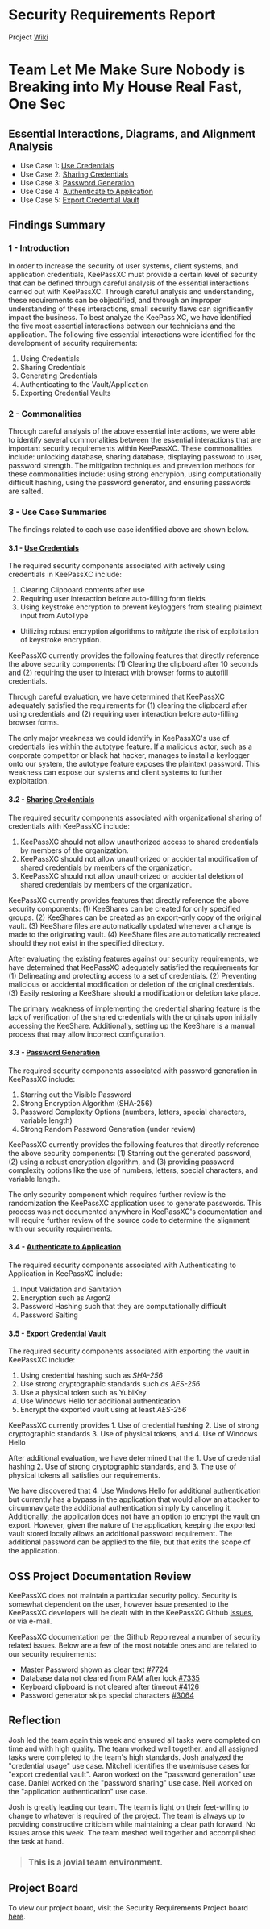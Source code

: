 # Security Requirements Report
Project [Wiki](https://github.com/JCKelley-CYBR/CYBR-8420-SoftwareAssurance/wiki)

# Team Let Me Make Sure Nobody is Breaking into My House Real Fast, One Sec

## Essential Interactions, Diagrams, and Alignment Analysis
- Use Case 1: [Use Credentials](https://github.com/JCKelley-CYBR/CYBR-8420-SoftwareAssurance/blob/main/UseCase/Credentials)
- Use Case 2: [Sharing Credentials](https://github.com/JCKelley-CYBR/CYBR-8420-SoftwareAssurance/tree/main/UseCase)
- Use Case 3: [Password Generation](https://github.com/JCKelley-CYBR/CYBR-8420-SoftwareAssurance/tree/main/UseCase/Password_Generation)
- Use Case 4: [Authenticate to Application](https://github.com/JCKelley-CYBR/CYBR-8420-SoftwareAssurance/tree/main/UseCase/Auth_To_App)
- Use Case 5: [Export Credential Vault](https://github.com/JCKelley-CYBR/CYBR-8420-SoftwareAssurance/tree/main/UseCase/Export_Vault)

## Findings Summary
### 1 - Introduction
In order to increase the security of user systems, client systems, and application credentials, KeePassXC must provide a certain level of security that can be defined through careful analysis of the essential interactions carried out with KeePassXC. Through careful analysis and understanding, these requirements can be objectified, and through an improper understanding of these interactions, small security flaws can significantly impact the business. To best analyze the KeePass XC, we have identified the five most essential interactions between our technicians and the application. The following five essential interactions were identified for the development of security requirements:
  1. Using Credentials
  2. Sharing Credentials
  3. Generating Credentials
  4. Authenticating to the Vault/Application
  5. Exporting Credential Vaults
### 2 - Commonalities
Through careful analysis of the above essential interactions, we were able to identify several commonalities between the essential interactions that are important security requirements within KeePassXC. These commonalities include: unlocking database, sharing database, displaying password to user, password strength. The mitigation techniques and prevention methods for these commonalities include: using strong encrypion, using computationally difficult hashing, using the password generator, and ensuring passwords are salted.

### 3 - Use Case Summaries
The findings related to each use case identified above are shown below.

#### 3.1 - [Use Credentials](https://github.com/JCKelley-CYBR/CYBR-8420-SoftwareAssurance/blob/main/UseCase/Credentials)
The required security components associated with actively using credentials in KeePassXC include:
  1. Clearing Clipboard contents after use
  2. Requiring user interaction before auto-filling form fields
  3. Using keystroke encryption to prevent keyloggers from stealing plaintext input from AutoType
* Utilizing robust encryption algorithms to *mitigate* the risk of exploitation of keystroke encryption. 

KeePassXC currently provides the following features that directly reference the above security components: (1) Clearing the clipboard after 10 seconds and (2) requiring the user to interact with browser forms to autofill credentials.

Through careful evaluation, we have determined that KeePassXC adequately satisfied the requirements for (1) clearing the clipboard after using credentials and (2) requiring user interaction before auto-filling browser forms.

The only major weakness we could identify in KeePassXC's use of credentials lies within the autotype feature. If a malicious actor, such as a corporate competitor or black hat hacker, manages to install a keylogger onto our system, the autotype feature exposes the plaintext password. This weakness can expose our systems and client systems to further exploitation.

#### 3.2 - [Sharing Credentials](https://github.com/JCKelley-CYBR/CYBR-8420-SoftwareAssurance/tree/main/UseCase/SharingCredentials)
The required security components associated with organizational sharing of credentials with KeePassXC include:
  1. KeePassXC should not allow unauthorized access to shared credentials by members of the organization.
  2. KeePassXC should not allow unauthorized or accidental modification of shared credentials by members of the organization.
  3. KeePassXC should not allow unauthorized or accidental deletion of shared credentials by members of the organization.

KeePassXC currently provides features that directly reference the above security components: (1) KeeShares can be created for only specified groups. (2) KeeShares can be created as an export-only copy of the original vault. (3) KeeShare files are automatically updated whenever a change is made to the originating vault. (4) KeeShare files are automatically recreated should they not exist in the specified directory.

After evaluating the existing features against our security requirements, we have determined that KeePassXC adequately satisfied the requirements for (1) Delineating and protecting access to a set of credentials. (2) Preventing malicious or accidental modification or deletion of the original credentials. (3) Easily restoring a KeeShare should a modification or deletion take place.

The primary weakness of implementing the credential sharing feature is the lack of verification of the shared credentials with the originals upon initially accessing the KeeShare. Additionally, setting up the KeeShare is a manual process that may allow incorrect configuration.

#### 3.3 - [Password Generation](https://github.com/JCKelley-CYBR/CYBR-8420-SoftwareAssurance/tree/main/UseCase/PasswordGeneration)
The required security components associated with password generation in KeePassXC include: 
1. Starring out the Visible Password
2. Strong Encryption Algorithm (SHA-256)
3. Password Complexity Options (numbers, letters, special characters, variable length)
4. Strong Random Password Generation (under review)

KeePassXC currently provides the following features that directly reference the above security components: (1) Starring out the generated password, (2) using a robust encryption algorithm, and (3) providing password complexity options like the use of numbers, letters, special characters, and variable length.

The only security component which requires further review is the randomization the KeePassXC application uses to generate passwords. This process was not documented anywhere in KeePassXC's documentation and will require further review of the source code to determine the alignment with our security requirements.

#### 3.4 - [Authenticate to Application](https://github.com/JCKelley-CYBR/CYBR-8420-SoftwareAssurance/tree/main/UseCase/Auth_To_App)
The required security components associated with Authenticating to Application in KeePassXC include:
1. Input Validation and Sanitation
2. Encryption such as Argon2
3. Password Hashing such that they are computationally difficult
4. Password Salting

#### 3.5 - [Export Credential Vault](https://github.com/JCKelley-CYBR/CYBR-8420-SoftwareAssurance/tree/main/UseCase/Export_Vault)
The required security components associated with exporting the vault in KeePassXC include: 
1. Using credential hashing such as *SHA-256*
2. Use strong cryptographic standards such *as AES-256*
3. Use a physical token such as YubiKey
4. Use Windows Hello for additional authentication 
5. Encrypt the exported vault using at least *AES-256*

KeePassXC currently provides 1. Use of credential hashing 2. Use of strong cryptographic standards 3. Use of physical tokens, and 4. Use of Windows Hello

After additional evaluation, we have determined that the 1. Use of credential hashing 2. Use of strong cryptographic standards, and 3. The use of physical tokens all satisfies our requirements.

We have discovered that 4. Use Windows Hello for additional authentication but currently has a bypass in the application that would allow an attacker to circumnavigate the additional authentication simply by canceling it. Additionally, the application does not have an option to encrypt the vault on export. However, given the nature of the application, keeping the exported vault stored locally allows an additional password requirement. The additional password can be applied to the file, but that exits the scope of the application. 


## OSS Project Documentation Review
KeePassXC does not maintain a particular security policy. Security is somewhat dependent on the user, however issue presented to the KeePassXC developers will be dealt with in the KeePassXC Github [Issues](https://github.com/keepassxreboot/keepassxc/issues), or via e-mail.

KeePassXC documentation per the Github Repo reveal a number of security related issues. Below are a few of the most notable ones and are related to our security requirements:
* Master Password shown as clear text [#7724](https://github.com/keepassxreboot/keepassxc/issues/7724)
* Database data not cleared from RAM after lock [#7335](https://github.com/keepassxreboot/keepassxc/issues/7335)
* Keyboard clipboard is not cleared after timeout [#4126](https://github.com/keepassxreboot/keepassxc/issues/4126)
* Password generator skips special characters [#3064](https://github.com/keepassxreboot/keepassxc/issues/3064)

## Reflection
Josh led the team again this week and ensured all tasks were completed on time and with high quality. The team worked well together, and all assigned tasks were completed to the team's high standards. Josh analyzed the "credential usage" use case. Mitchell identifies the use/misuse cases for "export credential vault". Aaron worked on the "password generation" use case. Daniel worked on the "password sharing" use case. Neil worked on the "application authentication" use case. 

Josh is greatly leading our team. The team is light on their feet-willing to change to whatever is required of the project. The team is always up to providing constructive criticism while maintaining a clear path forward. No issues arose this week. The team meshed well together and accomplished the task at hand. 

> ### This is a __jovial__ team environment.

## Project Board
To view our project board, visit the Security Requirements Project board [here](https://github.com/users/JCKelley-CYBR/projects/2).

